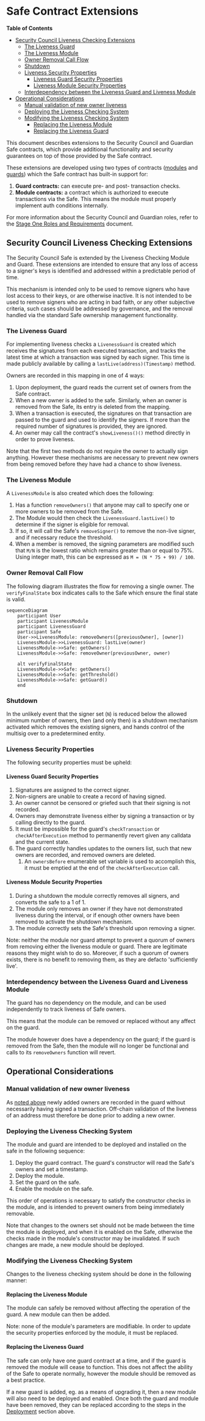 # Safe Contract Extensions

<!-- START doctoc generated TOC please keep comment here to allow auto update -->
<!-- DON'T EDIT THIS SECTION, INSTEAD RE-RUN doctoc TO UPDATE -->
**Table of Contents**

- [Security Council Liveness Checking Extensions](#security-council-liveness-checking-extensions)
  - [The Liveness Guard](#the-liveness-guard)
  - [The Liveness Module](#the-liveness-module)
  - [Owner Removal Call Flow](#owner-removal-call-flow)
  - [Shutdown](#shutdown)
  - [Liveness Security Properties](#liveness-security-properties)
    - [Liveness Guard Security Properties](#liveness-guard-security-properties)
    - [Liveness Module Security Properties](#liveness-module-security-properties)
  - [Interdependency between the Liveness Guard and Liveness Module](#interdependency-between-the-liveness-guard-and-liveness-module)
- [Operational Considerations](#operational-considerations)
  - [Manual validation of new owner liveness](#manual-validation-of-new-owner-liveness)
  - [Deploying the Liveness Checking System](#deploying-the-liveness-checking-system)
  - [Modifying the Liveness Checking System](#modifying-the-liveness-checking-system)
    - [Replacing the Liveness Module](#replacing-the-liveness-module)
    - [Replacing the Liveness Guard](#replacing-the-liveness-guard)

<!-- END doctoc generated TOC please keep comment here to allow auto update -->

This document describes extensions to the Security Council and Guardian Safe contracts, which
provide additional functionality and security guarantees on top of those provided by the Safe
contract.

These extensions are developed using two types of contracts
([modules](https://docs.safe.global/advanced/smart-account-modules) and
[guards](https://docs.safe.global/advanced/smart-account-guards)) which the Safe contract has
built-in support for:

1. **Guard contracts:** can execute pre- and post- transaction checks.
1. **Module contracts:** a contract which is
   authorized to execute transactions via the Safe. This means the module must properly implement
   auth conditions internally.

For more information about the Security Council and Guardian roles, refer to the
[Stage One Roles and Requirements](./stage-1.md) document.

## Security Council Liveness Checking Extensions

The Security Council Safe is extended by the Liveness Checking Module and Guard. These extensions
are intended to ensure that any loss of access to a signer's keys is identified and addressed
within a predictable period of time.

This mechanism is intended only to be used to remove signers who have lost access to their keys, or
are otherwise inactive. It is not intended to be used to remove signers who are acting in bad faith,
or any other subjective criteria, such cases should be addressed by governance, and the removal
handled via the standard Safe ownership management functionality.

### The Liveness Guard

For implementing liveness checks a `LivenessGuard` is created which receives the signatures from
each executed transaction, and tracks the latest time at which a transaction was signed by each
signer. This time is made publicly available by calling a `lastLive(address)(Timestamp)` method.

Owners are recorded in this mapping in one of 4 ways:

1. Upon deployment, the guard reads the current set of owners from the Safe contract.
1. When a new owner is added to the safe. Similarly, when an owner is removed from the Safe, its
   entry is deleted from the mapping.
1. When a transaction is executed, the signatures on that transaction are passed to the guard and
   used to identify the signers. If more than the required number of signatures is provided, they
   are ignored.
1. An owner may call the contract's `showLiveness()()` method directly in order to prove liveness.

Note that the first two methods do not require the owner to actually sign anything. However these
mechanisms are necessary to prevent new owners from being removed before they have had a chance to
show liveness.

### The Liveness Module

A `LivenessModule` is also created which does the following:

1. Has a function `removeOwners()` that anyone may call to specify one or more owners to be removed
   from the Safe.
1. The Module would then check the `LivenessGuard.lastLive()` to determine if the signer is eligible
   for removal.
1. If so, it will call the Safe's `removeSigner()` to remove the non-live signer, and if necessary
   reduce the threshold.
1. When a member is removed, the signing parameters are modified such that `M/N` is the lowest ratio
   which remains greater than or equal to 75%. Using integer math, this can be expressed as
   `M = (N * 75 + 99) / 100`.

### Owner Removal Call Flow

The following diagram illustrates the flow for removing a single owner. The `verifyFinalState` box
indicates calls to the Safe which ensure the final state is valid.

```mermaid
sequenceDiagram
    participant User
    participant LivenessModule
    participant LivenessGuard
    participant Safe
    User->>LivenessModule: removeOwners([previousOwner], [owner])
    LivenessModule->>LivenessGuard: lastLive(owner)
    LivenessModule->>Safe: getOwners()
    LivenessModule->>Safe: removeOwner(previousOwner, owner)

    alt verifyFinalState
    LivenessModule->>Safe: getOwners()
    LivenessModule->>Safe: getThreshold()
    LivenessModule->>Safe: getGuard()
    end
```

### Shutdown

In the unlikely event that the signer set (`N`) is reduced below the allowed minimum number of
owners, then (and only then) is a shutdown mechanism activated which removes the existing signers,
and hands control of the multisig over to a predetermined entity.

### Liveness Security Properties

The following security properties must be upheld:

#### Liveness Guard Security Properties

1. Signatures are assigned to the correct signer.
1. Non-signers are unable to create a record of having signed.
1. An owner cannot be censored or griefed such that their signing is not recorded.
1. Owners may demonstrate liveness either by signing a transaction or by calling directly to the
   guard.
1. It must be impossible for the guard's `checkTransaction` or `checkAfterExecution` method to
   permanently revert given any calldata and the current state.
1. The guard correctly handles updates to the owners list, such that new owners are recorded, and
   removed owners are deleted.
   1. An `ownersBefore` enumerable set variable is used to accomplish this, it must be emptied at
      the end of the `checkAfterExecution` call.

#### Liveness Module Security Properties

1. During a shutdown the module correctly removes all signers, and converts the safe to a 1 of 1.
1. The module only removes an owner if they have not demonstrated liveness during the interval, or
   if enough other owners have been removed to activate the shutdown mechanism.
1. The module correctly sets the Safe's threshold upon removing a signer.

Note: neither the module nor guard attempt to prevent a quorum of owners from removing either the
liveness module or guard. There are legitimate reasons they might wish to do so. Moreover, if such a
quorum of owners exists, there is no benefit to removing them, as they are defacto 'sufficiently
live'.

### Interdependency between the Liveness Guard and Liveness Module

The guard has no dependency on the module, and can be used independently to track liveness of Safe
owners.

This means that the module can be removed or replaced without any affect on the guard.

The module however does have a dependency on the guard; if the guard is removed from the Safe, then
the module will no longer be functional and calls to its `removeOwners` function will revert.

## Operational Considerations

### Manual validation of new owner liveness

As [noted above](#the-liveness-guard) newly added owners are recorded in the guard without
necessarily having signed a transaction. Off-chain validation of the liveness of an address must
therefore be done prior to adding a new owner.

### Deploying the Liveness Checking System

[deploying]: #deploying-the-liveness-checking-system

The module and guard are intended to be deployed and installed on the safe in the following
sequence:

1. Deploy the guard contract. The guard's constructor will read the Safe's owners and set a
   timestamp.
1. Deploy the module.
1. Set the guard on the safe.
1. Enable the module on the safe.

This order of operations is necessary to satisfy the constructor checks in the module, and is
intended to prevent owners from being immediately removable.

Note that changes to the owners set should not be made between the time the module is deployed, and
when it is enabled on the Safe, otherwise the checks made in the module's constructor may be
invalidated. If such changes are made, a new module should be deployed.

### Modifying the Liveness Checking System

Changes to the liveness checking system should be done in the following manner:

#### Replacing the Liveness Module

The module can safely be removed without affecting the operation of the guard. A new module can then
be added.

Note: none of the module's parameters are modifiable. In order to update the security properties
enforced by the module, it must be replaced.

#### Replacing the Liveness Guard

The safe can only have one guard contract at a time, and if the guard is removed the module will
cease to function. This does not affect the ability of the Safe to operate normally, however the
module should be removed as a best practice.

If a new guard is added, eg. as a means of upgrading it, then a new module will also need to be
deployed and enabled. Once both the guard and module have been removed, they can be replaced
according to the steps in the [Deployment][deploying] section above.
